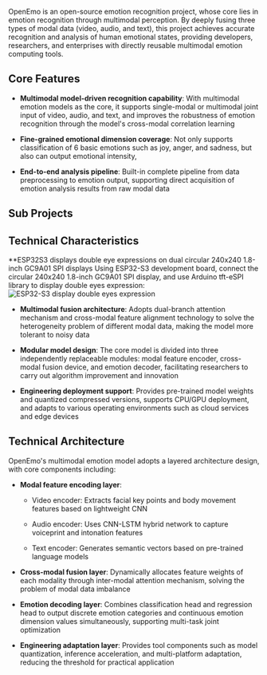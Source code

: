 OpenEmo is an open-source emotion recognition project, whose core lies in emotion recognition through multimodal perception. By deeply fusing three types of modal data (video, audio, and text), this project achieves accurate recognition and analysis of human emotional states, providing developers, researchers, and enterprises with directly reusable multimodal emotion computing tools.

## Core Features

* **Multimodal model-driven recognition capability**: With multimodal emotion models as the core, it supports single-modal or multimodal joint input of video, audio, and text, and improves the robustness of emotion recognition through the model's cross-modal correlation learning

* **Fine-grained emotional dimension coverage**: Not only supports classification of 6 basic emotions such as joy, anger, and sadness, but also can output emotional intensity, 

* **End-to-end analysis pipeline**: Built-in complete pipeline from data preprocessing to emotion output, supporting direct acquisition of emotion analysis results from raw modal data

## Sub Projects


## Technical Characteristics
**ESP32S3 displays double eye expressions on dual circular 240x240 1.8-inch GC9A01 SPI displays
Using ESP32-S3 development board, connect the circular 240x240 1.8-inch GC9A01 SPI display, and use Arduino tft-eSPI library to display double eyes expression:
![ESP32-S3 display double eyes expression](docs/images/000.jpg)



* **Multimodal fusion architecture**: Adopts dual-branch attention mechanism and cross-modal feature alignment technology to solve the heterogeneity problem of different modal data, making the model more tolerant to noisy data

* **Modular model design**: The core model is divided into three independently replaceable modules: modal feature encoder, cross-modal fusion device, and emotion decoder, facilitating researchers to carry out algorithm improvement and innovation

* **Engineering deployment support**: Provides pre-trained model weights and quantized compressed versions, supports CPU/GPU deployment, and adapts to various operating environments such as cloud services and edge devices

## Technical Architecture

OpenEmo's multimodal emotion model adopts a layered architecture design, with core components including:


* **Modal feature encoding layer**:


    * Video encoder: Extracts facial key points and body movement features based on lightweight CNN

    * Audio encoder: Uses CNN-LSTM hybrid network to capture voiceprint and intonation features

    * Text encoder: Generates semantic vectors based on pre-trained language models

* **Cross-modal fusion layer**: Dynamically allocates feature weights of each modality through inter-modal attention mechanism, solving the problem of modal data imbalance

* **Emotion decoding layer**: Combines classification head and regression head to output discrete emotion categories and continuous emotion dimension values simultaneously, supporting multi-task joint optimization

* **Engineering adaptation layer**: Provides tool components such as model quantization, inference acceleration, and multi-platform adaptation, reducing the threshold for practical application